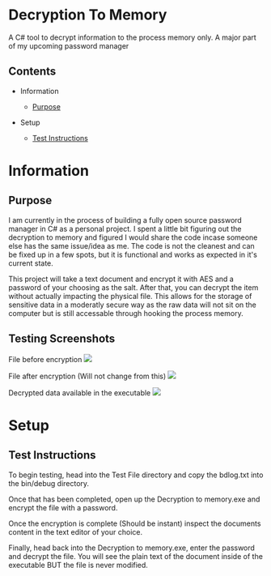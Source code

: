 # Decryption To Memory
A C# tool to decrypt information to the process memory only. A major part of my upcoming password manager

## Contents
- Information
    * [Purpose](#purpose)

- Setup
    * [Test Instructions](#test-instructions)
    
# Information

## Purpose

I am currently in the process of building a fully open source password manager in C# as a personal project. I spent a little bit figuring out the decryption to memory and figured I would share the code incase someone else has the same issue/idea as me. The code is not the cleanest and can be fixed up in a few spots, but it is functional and works as expected in it's current state.

This project will take a text document and encrypt it with AES and a password of your choosing as the salt. After that, you can decrypt the item without actually impacting the physical file. This allows for the storage of sensitive data in a moderatly secure way as the raw data will not sit on the computer but is still accessable through hooking the process memory.

## Testing Screenshots

File before encryption
<img src="https://i.imgur.com/GcLpZXP.png">

File after encryption (Will not change from this)
<img src="https://i.imgur.com/1zfcGYN.png">

Decrypted data available in the executable
<img src="https://i.imgur.com/66Cmjmp.png">

# Setup

## Test Instructions
To begin testing, head into the Test File directory and copy the bdlog.txt into the bin/debug directory.

Once that has been completed, open up the Decryption to memory.exe and encrypt the file with a password.

Once the encryption is complete (Should be instant) inspect the documents content in the text editor of your choice.

Finally, head back into the Decryption to memory.exe, enter the password and decrypt the file. You will see the plain text of the document inside of the executable BUT the file is never modified.
